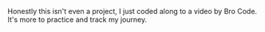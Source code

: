 Honestly this isn't even a project, I just coded along to a video by Bro Code. It's more to practice and track my journey.